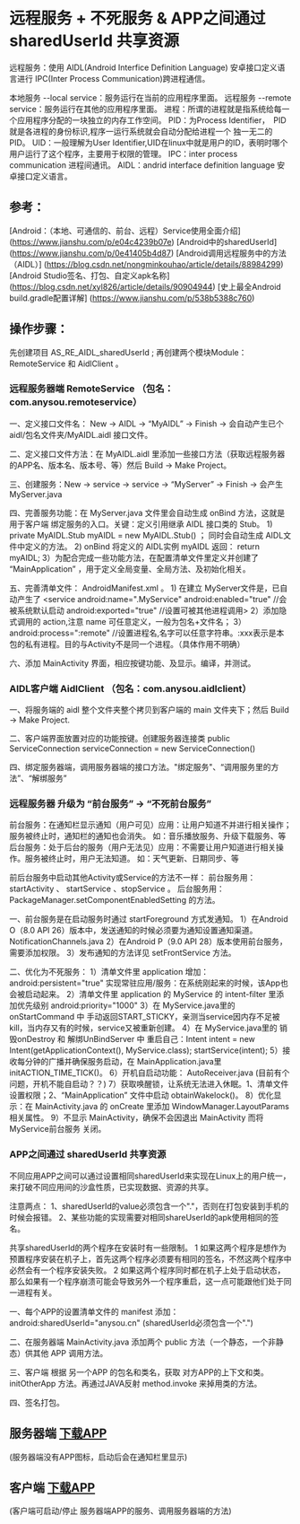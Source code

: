 ﻿# 远程服务 + 不死服务 & APP之间通过 sharedUserId 共享资源

远程服务：使用 AIDL(Android Interfice Definition Language) 安卓接口定义语言进行 IPC(Inter Process Communication)跨进程通信。

本地服务 --local service：服务运行在当前的应用程序里面。
远程服务 --remote service：服务运行在其他的应用程序里面。
进程：所谓的进程就是指系统给每一个应用程序分配的一块独立的内存工作空间。
PID：为Process Identifier，　PID就是各进程的身份标识,程序一运行系统就会自动分配给进程一个 独一无二的PID。
UID：一般理解为User Identifier,UID在linux中就是用户的ID，表明时哪个用户运行了这个程序，主要用于权限的管理。
IPC：inter process communication  进程间通讯。
AIDL：andrid interface definition language 安卓接口定义语言。

## 参考：

[Android：（本地、可通信的、前台、远程）Service使用全面介绍] (https://www.jianshu.com/p/e04c4239b07e)
[Android中的sharedUserId] (https://www.jianshu.com/p/0e41405b4d87)
[Android调用远程服务中的方法（AIDL）] (https://blog.csdn.net/nongminkouhao/article/details/88984299)
[Android Studio签名、打包、自定义apk名称] (https://blog.csdn.net/xyl826/article/details/90904944)
[史上最全Android build.gradle配置详解] (https://www.jianshu.com/p/538b5388c760)

## 操作步骤：

先创建项目 AS_RE_AIDL_sharedUserId ; 再创建两个模块Module：RemoteService 和 AidlClient 。

### 远程服务器端 RemoteService （包名：com.anysou.remoteservice）

一、定义接口文件名： New -> AIDL -> “MyAIDL” -> Finish -> 会自动产生已个 aidl/包名文件夹/MyAIDL.aidl 接口文件。

二、定义接口文件方法：在 MyAIDL.aidl 里添加一些接口方法（获取远程服务器的APP名、版本名、版本号、等）然后 Build -> Make Project。

三、创建服务：New -> service -> service -> “MyServer” -> Finish -> 会产生 MyServer.java

四、完善服务功能：在 MyServer.java 文件里会自动生成 onBind 方法，这就是用于客户端 绑定服务的入口。关键：定义引用继承 AIDL 接口类的 Stub。
    1) private MyAIDL.Stub myAIDL = new MyAIDL.Stub()  ； 同时会自动生成 AIDL文件中定义的方法。
    2) onBind 将定义的 AIDL实例 myAIDL 返回： return  myAIDL;
    3）为配合完成一些功能方法，在配置清单文件里定义并创建了 “MainApplication” ，用于定义全局变量、全局方法、及初始化相关。

五、完善清单文件： AndroidManifest.xml 。
    1) 在建立 MyServer文件是，已自动产生了 <service  android:name=".MyService"  android:enabled="true" //会被系统默认启动  android:exported="true" //设置可被其他进程调用></service>
    2）添加隐式调用的 action,注意 name 可任意定义，一般为包名+文件名； <intent-filter><action android:name="com.anysou.remoteservice.MyAidlService"/></intent-filter>
    3）android:process=":remote" //设置进程名,名字可以任意字符串。:xxx表示是本包的私有进程。目的与Activity不是同一个进程。（具体作用不明确）

六、添加 MainActivity 界面，相应按键功能、及显示。编译，并测试。

### AIDL客户端 AidlClient （包名：com.anysou.aidlclient）

一、将服务端的 aidl 整个文件夹整个拷贝到客户端的 main 文件夹下；然后 Build -> Make Project.

二、客户端界面放置对应的功能按键。创建服务器连接类  public ServiceConnection serviceConnection = new ServiceConnection()

四、绑定服务器端，调用服务器端的接口方法。"绑定服务"、“调用服务里的方法”、“解绑服务”

### 远程服务器 升级为 “前台服务” -> “不死前台服务”

前台服务：在通知栏显示通知（用户可见）应用：让用户知道不并进行相关操作；服务被终止时，通知栏的通知也会消失。
          如：音乐播放服务、升级下载服务、等
后台服务：处于后台的服务（用户无法见）应用：不需要让用户知道进行相关操作。服务被终止时，用户无法知道。
          如：天气更新、日期同步、等

前后台服务中启动其他Activity或Service的方法不一样：
    前台服务用：startActivity 、 startService 、stopService 。
    后台服务用：PackageManager.setComponentEnabledSetting 的方法。

一、前台服务是在启动服务时通过 startForeground 方式发通知。
    1）在Android O（8.0 API 26）版本中，发送通知的时候必须要为通知设置通知渠道。NotificationChannels.java
    2）在Android P（9.0 API 28）版本使用前台服务，需要添加权限。<uses-permission android:name="android.permission.FOREGROUND_SERVICE" />
    3）发布通知的方法详见 setFrontService 方法。

二、优化为不死服务：
    1）清单文件里 application 增加： android:persistent="true" 实现常驻应用/服务：在系统刚起来的时候，该App也会被启动起来。
    2）清单文件里 application 的 MyService 的 intent-filter 里添加优先级别 android:priority="1000"
    3）在 MyService.java里的 onStartCommand 中 手动返回START_STICKY，亲测当service因内存不足被kill，当内存又有的时候，service又被重新创建。
    4）在 MyService.java里的 销毁onDestroy 和 解绑UnBindServer 中  重启自己：Intent intent = new Intent(getApplicationContext(), MyService.class);  startService(intent);
    5）接收每分钟的广播并确保服务启动，在 MainApplication.java里 initACTION_TIME_TICK()。
    6）开机自启动功能： AutoReceiver.java (目前有个问题，开机不能自启动？？)
    7）获取唤醒锁，让系统无法进入休眠。1、清单文件设置权限；2、“MainApplication” 文件中启动 obtainWakelock()。
    8）优化显示：在 MainActivity.java 的 onCreate 里添加 WindowManager.LayoutParams 相关属性。
    9）不显示 MainActivity，确保不会因退出 MainActivity 而将 MyService前台服务 关闭。


### APP之间通过 sharedUserId 共享资源

不同应用APP之间可以通过设置相同sharedUserId来实现在Linux上的用户统一，来打破不同应用间的沙盒性质，已实现数据、资源的共享。

注意两点：
1、sharedUserId的value必须包含一个"."，否则在打包安装到手机的时候会报错。
2、某些功能的实现需要对相同shareUserId的apk使用相同的签名。

共享sharedUserId的两个程序在安装时有一些限制。
1 如果这两个程序是想作为预置程序安装在机子上，首先这两个程序必须要有相同的签名，不然这两个程序中必然会有一个程序安装失败。
2 如果这两个程序同时都在机子上处于启动状态，那么如果有一个程序崩溃可能会导致另外一个程序重启，这一点可能跟他们处于同一进程有关。

一、每个APP的设置清单文件的 manifest 添加：android:sharedUserId="anysou.cn" (sharedUserId必须包含一个".")

二、在服务器端 MainActivity.java 添加两个 public 方法（一个静态，一个非静态）供其他 APP 调用方法。

三、客户端 根据 另一个APP 的包名和类名，获取 对方APP的上下文和类。initOtherApp 方法。再通过JAVA反射 method.invoke 来掉用类的方法。

四、签名打包。



## 服务器端 [下载APP](https://github.com/anysou/AS_RS_AIDL_sharedUserId/raw/master/outputs/remoteservice.apk)

(服务器端没有APP图标，启动后会在通知栏里显示)


## 客户端 [下载APP](https://github.com/anysou/AS_RS_AIDL_sharedUserId/raw/master//outputs/aidlclient.apk)

(客户端可启动/停止 服务器端APP的服务、调用服务器端的方法)